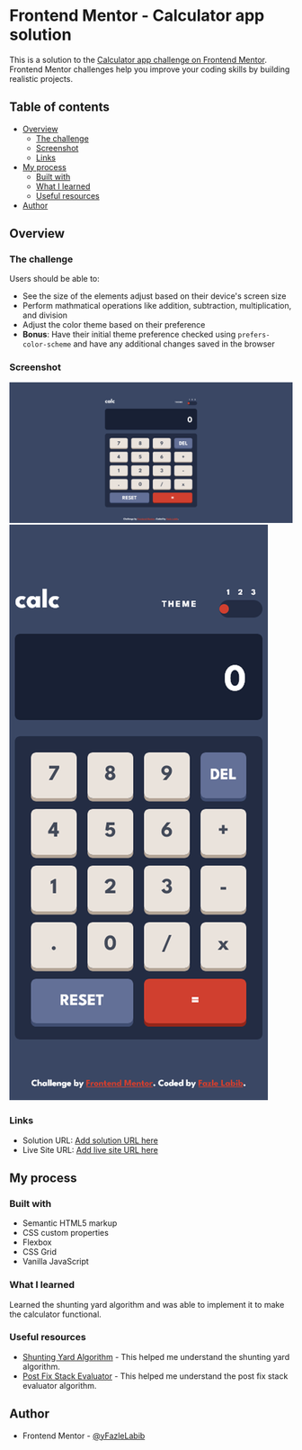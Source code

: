 # Frontend Mentor - Calculator app solution

This is a solution to the [Calculator app challenge on Frontend Mentor](https://www.frontendmentor.io/challenges/calculator-app-9lteq5N29). Frontend Mentor challenges help you improve your coding skills by building realistic projects. 

## Table of contents

- [Overview](#overview)
  - [The challenge](#the-challenge)
  - [Screenshot](#screenshot)
  - [Links](#links)
- [My process](#my-process)
  - [Built with](#built-with)
  - [What I learned](#what-i-learned)
  - [Useful resources](#useful-resources)
- [Author](#author)

## Overview

### The challenge

Users should be able to:

- See the size of the elements adjust based on their device's screen size
- Perform mathmatical operations like addition, subtraction, multiplication, and division
- Adjust the color theme based on their preference
- **Bonus**: Have their initial theme preference checked using `prefers-color-scheme` and have any additional changes saved in the browser

### Screenshot

![](./screenshots/desktop-screenshot.png)
![](./screenshots/mobile-screenshot.png)

### Links

- Solution URL: [Add solution URL here](https://github.com/FazleLabib/frontend-mentor-calculator-app)
- Live Site URL: [Add live site URL here](https://fazlelabib.github.io/frontend-mentor-calculator-app)

## My process

### Built with

- Semantic HTML5 markup
- CSS custom properties
- Flexbox
- CSS Grid
- Vanilla JavaScript

### What I learned

Learned the shunting yard algorithm and was able to implement it to make the calculator functional.

<!-- ```html
<h1>Some HTML code I'm proud of</h1>
```
```css
.proud-of-this-css {
  color: papayawhip;
}
```
```js
const proudOfThisFunc = () => {
  console.log('🎉')
}
``` -->

### Useful resources

- [Shunting Yard Algorithm](https://www.youtube.com/watch?v=Wz85Hiwi5MY) - This helped me understand the shunting yard algorithm.
- [Post Fix Stack Evaluator](https://www.youtube.com/watch?v=bebqXO8H4eA) - This helped me understand the post fix stack evaluator algorithm.

## Author

- Frontend Mentor - [@yFazleLabib](https://www.frontendmentor.io/profile/FazleLabib)
